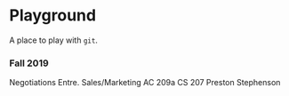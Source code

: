 # Playground

A place to play with `git`.

### Fall 2019

Negotiations
Entre. Sales/Marketing
AC 209a
CS 207
Preston Stephenson
